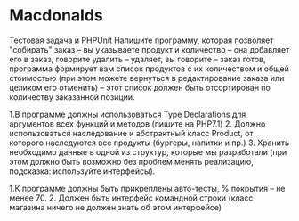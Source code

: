 # Macdonalds
Тестовая задача и PHPUnit
Напишите программу, которая позволяет "собирать" заказ
– вы указываете продукт и количество – она добавляет его
в заказ, говорите удалить – удаляет, вы говорите – заказ
готов, программа формирует вам список продуктов с их
количеством и общей стоимостью (при этом можете
вернуться в редактирование заказа или целиком его
отменить) – этот список должен быть отсортирован по
количеству заказанной позиции.

1.В программе должны использоваться Type Declarations для
аргументов всех функций и методов (пишите на PHP7.1)
2. Должно использоваться наследование и абстрактный класс
Product, от которого наследуются все продукты (бургеры,
напитки и пр.)
3. Хранить необходимо данные в одной из структур, которые мы
разработали (при этом должно быть возможно без проблем
менять реализацию, подсказка: используйте интерфейсы).

1.К программе должны быть прикреплены авто-тесты, % покрытия –
не менее 70.
2. Должен быть интерфейс командной строки (класс
магазина ничего не должен знать об этом интерфейсе)
